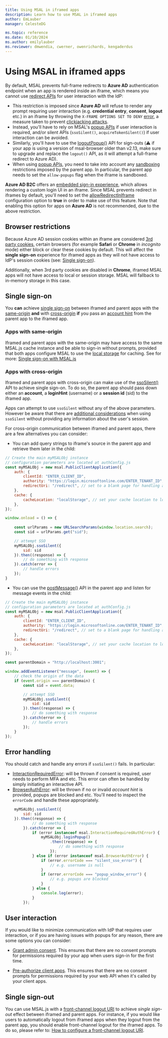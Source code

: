 ```yaml
---
title: Using MSAL in iframed apps
description: Learn how to use MSAL in iframed apps
author: EmLauber
manager: CelesteDG

ms.topic: reference
ms.date: 01/10/2024
ms.author: emilylauber
ms.reviewer: dmwendia, cwerner, owenrichards, kengaderdus
---
```


# Using MSAL in iframed apps

By default, MSAL prevents full-frame redirects to **Azure AD** authentication endpoint when an app is rendered inside an iframe, which means you cannot use [redirect APIs](./initialization.md#redirect-apis) for user interaction with the IdP:

- This restriction is imposed since **Azure AD** will refuse to render any prompt requiring user interaction (e.g. **credential entry**, **consent**, **logout** etc.) in an iframe by throwing the `X-FRAME OPTIONS SET TO DENY` [error](https://html.spec.whatwg.org/multipage/browsing-the-web.html#the-x-frame-options-header), a measure taken to prevent [clickjacking attacks](https://owasp.org/www-community/attacks/Clickjacking).
- Instead, you'll have to rely on MSAL's [popup APIs](./initialization.md#popup-apis) if user interaction is required, and/or silent APIs (`ssoSilent()`, `acquireTokenSilent()`) if user interaction can be avoided.
- Similarly, you'll have to use the [logoutPopup()](./logout.md#logoutpopup) API for sign-outs (:warning: if your app is using a version of msal-browser older than v2.13, make sure to upgrade and replace the `logout()` API, as it will attempt a full-frame redirect to Azure AD).
- When using [popup APIs](./initialization.md#popup-apis), you need to take into account any [sandboxing](https://html.spec.whatwg.org/multipage/origin.html#sandboxing) restrictions imposed by the parent app. In particular, the parent app needs to set the `allow-popups` flag when the iframe is sandboxed.

**Azure AD B2C** offers an [embedded sign-in experience](/azure/active-directory-b2c/embedded-login), which allows rendering a custom login UI in an iframe. Since MSAL prevents redirect in iframes by default, you'll need to set the [allowRedirectInIframe](./configuration.md#system-config-options) configuration option to **true** in order to make use of this feature. Note that enabling this option for apps on **Azure AD** is not recommended, due to the above restriction.

## Browser restrictions

Because Azure AD session cookies within an iframe are considered [3rd party cookies](https://developer.mozilla.org/docs/Web/HTTP/Cookies#third-party_cookies), certain browsers (for example **Safari** or **Chrome** in *incognito* mode) either block or clear these cookies by default. This will affect the **single sign-on** experience for iframed apps as they will not have access to IdP's session cookies (see: [Single sign-on](#single-sign-on)).

Additionally, when 3rd party cookies are disabled in **Chrome**, iframed MSAL apps will not have access to local or session storage. MSAL will fallback to in-memory storage in this case.

## Single sign-on

You **can** achieve [single sign-on](/entra/identity-platform/msal-js-sso.md) between iframed and parent apps with the [same-origin](https://developer.mozilla.org/docs/Web/Security/Same-origin_policy) **and** with [cross-origin](https://developer.mozilla.org/docs/Web/Security/Same-origin_policy#cross-origin_script_api_access) **if** you pass an [account hint](./login-user.md#silent-login-with-ssosilent) from the parent app to the iframed app.

### Apps with same-origin

Iframed and parent apps with the same-origin may have access to the same MSAL.js cache instance and be able to sign-in without prompts, provided that both apps configure MSAL to use the [local storage](./caching.md#cache-storage) for caching. See for more: [Single sign-on with MSAL.js](/entra/identity-platform/msal-js-sso.md)

### Apps with cross-origin

Iframed and parent apps with cross-origin can make use of the [ssoSilent()](./login-user.md#silent-login-with-ssosilent) API to achieve single sign-on. To do so, the parent app should pass down either an **account**, a **loginHint** (username) or a **session id** (sid) to the iframed app. 

Apps can attempt to use `ssoSilent` without any of the above parameters. However be aware that there are [additional considerations](./login-user.md#silent-login-with-ssosilent) when using `ssoSilent` without providing any information about the user's session.

For cross-origin communication between iframed and parent apps, there are a few alternatives you can consider:

- You can add query strings to iframe's source in the parent app and retrieve them later in the child:

```javascript
// Create the main myMSALObj instance
// configuration parameters are located at authConfig.js
const myMSALObj = new msal.PublicClientApplication({
    auth: {
        clientId: "ENTER_CLIENT_ID",
        authority: "https://login.microsoftonline.com/ENTER_TENANT_ID",
        redirectUri: "/redirect", // set to a blank page for handling auth code response via popups
    },
    cache: {
        cacheLocation: "localStorage", // set your cache location to local storage
    },
});

window.onload = () => {
    
    const urlParams = new URLSearchParams(window.location.search);
    const sid = urlParams.get("sid");

    // attempt SSO
    myMSALObj.ssoSilent({
        sid: sid
    }).then((response) => {
        // do something with response
    }).catch(error => {
        // handle errors
    });
}
```

- You can use the [postMessage()](https://html.spec.whatwg.org/multipage/web-messaging.html#dom-window-postmessage-options-dev) API in the parent app and listen for message events in the child:

```javascript
// Create the main myMSALObj instance
// configuration parameters are located at authConfig.js
const myMSALObj = new msal.PublicClientApplication({
    auth: {
        clientId: "ENTER_CLIENT_ID",
        authority: "https://login.microsoftonline.com/ENTER_TENANT_ID",
        redirectUri: "/redirect", // set to a blank page for handling auth code response via popups
    },
    cache: {
        cacheLocation: "localStorage", // set your cache location to local storage
    },
});

const parentDomain = "http://localhost:3001";

window.addEventListener("message", (event) => {
    // check the origin of the data
    if (event.origin === parentDomain) {
        const sid = event.data;

        // attempt SSO
        myMSALObj.ssoSilent({
            sid: sid
        }).then((response) => {
            // do something with response
        }).catch(error => {
            // handle errors
        });
    }
});
```

## Error handling

You should catch and handle any errors if `ssoSilent()` fails. In particular:

- [InteractionRequiredError](https://azuread.github.io/microsoft-authentication-library-for-js/ref/classes/_azure_msal_common.interactionrequiredautherror.html): will be thrown if consent is required, user needs to perform MFA and etc. This error can often be handled by simply initiating an interactive API.
- [BrowserAuthError](https://azuread.github.io/microsoft-authentication-library-for-js/ref/classes/_azure_msal_browser.browserautherror.html): will be thrown if no or invalid *account hint* is provided, popups are blocked and etc. You'll need to inspect the `errorCode` and handle these appropriately.

```javascript
    myMSALObj.ssoSilent({
        sid: sid
    }).then((response) => {
            // do something with response
        }).catch(error => {
            if (error instanceof msal.InteractionRequiredAuthError) {
                myMSALObj.loginPopup()
                    .then((response) => {
                        // do something with response
                    });
            } else if (error instanceof msal.BrowserAuthError) {
                if (error.errorCode === "silent_sso_error") {
                    // e.g. username is null
                }
                if (error.errorCode === "popup_window_error") {
                    // e.g. popups are blocked
                }
            } else {
                console.log(error);
            }
        });
```

## User interaction

If you would like to minimize communication with IdP that requires user interaction, or if you are having issues with popups for any reason, there are some options you can consider:

- [Grant admin consent](/entra/identity-platform/v2-admin-consent.md). This ensures that there are no consent prompts for permissions required by your app when users sign-in for the first time.

- [Pre-authorize client apps](/entra/identity-platform/reference-app-manifest#preauthorizedapplications-attribute.md). This ensures that there are no consent prompts for permissions required by your web API when it's called by your client apps.

## Single sign-out

You can use MSAL.js with a [front-channel logout URI](https://openid.net/specs/openid-connect-backchannel-1_0.html) to achieve *single sign-out* effect between iframed and parent apps. For instance, if you would like users to automatically logout from iframed apps when they logout from the parent app, you should enable front-channel logout for the iframed apps. To do so, please refer to: [How to configure a front-channel logout URI](./logout.md#front-channel-logout).
